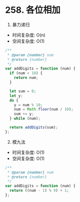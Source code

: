 # 258. 各位相加

1. 暴力递归

* 时间复杂度: O(n)
* 空间复杂度: O(1)

```js
/**
 * @param {number} num
 * @return {number}
 */
var addDigits = function (num) {
  if (num < 10) {
    return num;
  }

  let sum = 0;
  let y;
  do {
    y = num % 10;
    num = Math.floor(num / 10);
    sum += y;
  } while (num);

  return addDigits(sum);
};
```

2. 模九法

* 时间复杂度: O(1)
* 空间复杂度: O(1)

```js
/**
 * @param {number} num
 * @return {number}
 */
var addDigits = function (num) {
  return ((num - 1) % 9) + 1;
};
```
